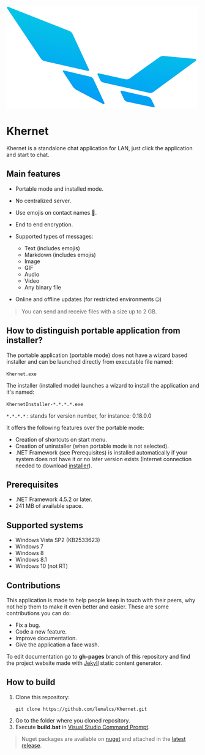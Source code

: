 ![Logo](Logo.png)
# **Khernet**

Khernet is a standalone chat application for LAN, just click the application and start to chat.

## Main features

- Portable mode and installed mode.
- No centralized server.
- Use emojis on contact names 🙂.
- End to end encryption.
- Supported types of messages:

  - Text (includes emojis)
  - Markdown (includes emojis)
  - Image
  - GIF
  - Audio
  - Video
  - Any binary file
  
- Online and offline updates (for restricted environments 🤐)

> You can send and receive files with a size up to 2 GB.

## How to distinguish portable application from installer?

The portable application (portable mode) does not have a wizard based installer and can be launched directly from executable file named:

`Khernet.exe`

The installer (installed mode) launches a wizard to install the application and it's named:

`KhernetInstaller-*.*.*.*.exe`

`*.*.*.*` : stands for version number, for instance: 0.18.0.0

It offers the following features over the portable mode:
- Creation of shortcuts on start menu.
- Creation of uninstaller (when portable mode is not selected).
- .NET Framework (see Prerequisites) is installed automatically if your system does not have it or no later version exists (Internet connection needed to download [installer]((https://download.microsoft.com/download/E/2/1/E21644B5-2DF2-47C2-91BD-63C560427900/NDP452-KB2901907-x86-x64-AllOS-ENU.exe))).


## Prerequisites

- .NET Framework 4.5.2 or later.
- 241 MB of available space.

## Supported systems
- Windows Vista SP2 (KB2533623)
- Windows 7
- Windows 8
- Windows 8.1
- Windows 10 (not RT)

## Contributions

This application is made to help people keep in touch with their peers,
why not help them to make it even better and easier.
These are some contributions you can do:

- Fix a bug.
- Code a new feature.
- Improve documentation.
- Give the application a face wash.

To edit documentation go to **gh-pages** branch of this repository and find the project website made with [Jekyll](https://jekyllrb.com/) static content generator.


## How to build

1. Clone this repository:
   ```
   git clone https://github.com/lemalcs/Khernet.git
   ```
3. Go to the folder where you cloned repository.
2. Execute **build.bat** in [Visual Studio Command Prompt](https://docs.microsoft.com/en-us/visualstudio/ide/reference/command-prompt-powershell?view=vs-2019).

> Nuget packages are available on [nuget](https://www.nuget.org) and attached in the [latest release](https://github.com/lemalcs/Khernet/releases).